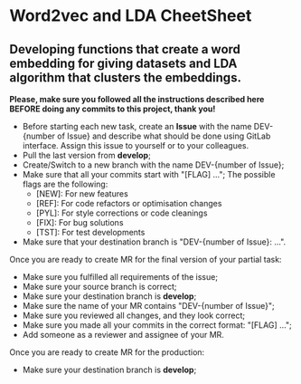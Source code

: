 # Word2vec and LDA CheetSheet

## Developing functions that create a word embedding for giving datasets and LDA algorithm that clusters the embeddings. 

**Please, make sure you followed all the instructions described here BEFORE doing any commits to this project, thank you!**

* Before starting each new task, create an **Issue** with the name DEV-{number of Issue} 
and describe what should be done using GitLab interface. Assign this issue to yourself or to your colleagues.
* Pull the last version from **develop**;
* Create/Switch to a new branch with the name DEV-{number of Issue};
* Make sure that all your commits start with "[FLAG] ..."; The possible flags are the following:
  - [NEW]: For new features
  - [REF]: For code refactors or optimisation changes
  - [PYL]: For style corrections or code cleanings
  - [FIX]: For bug solutions
  - [TST]: For test developments
* Make sure that your destination branch is "DEV-{number of Issue}: ...".

Once you are ready to create MR for the final version of your partial task:

* Make sure you fulfilled all requirements of the issue;
* Make sure your source branch is correct;
* Make sure your destination branch is **develop**;
* Make sure the name of your MR contains "DEV-{number of Issue}";
* Make sure you reviewed all changes, and they look correct;
* Make sure you made all your commits in the correct format: "[FLAG] ...";
* Add someone as a reviewer and assignee of your MR.

Once you are ready to create MR for the production:

* Make sure your destination branch is **develop**;